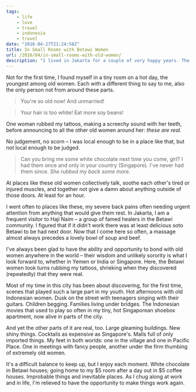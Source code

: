 ```yaml
---
tags:
    - life
    - love
    - travel
    - indonesia
    - travel
date: "2016-04-27T21:24:58Z"
title: In Small Rooms with Betawi Women
url: /2016/04/in-small-rooms-with-old-women/
description: "I lived in Jakarta for a couple of very happy years. The old women there was my favorite people."
---
```


Not for the first time, I found myself in a tiny room on a hot day, the youngest among old women. Each with a different thing to say to me, also the only person not from around these parts.

> You're so old now! And unmarried!

> Your hair is too white! Eat more soy beans!

One woman rubbed my tattoos, making a screechy sound with her teeth, before announcing to all the other old women around her: *these are real.*

No judgement, no scorn – I was local enough to be in a place like that, but not local enough to be judged.

> Can you bring me some white chocolate next time you come, girl? I had them once and only in your country (Singapore). I've never had them since. *She rubbed my back some more.*

At places like these old women collectively talk, soothe each other's tired or injured muscles, and together not give a damn about anything outside of those doors. At least for an hour.

I went often to places like these, my severe back pains often needing urgent attention from anything that would give them rest. In Jakarta, I am a frequent visitor to Haji Naim – a group of famed healers in the Betawi community. I figured that if it didn't work there was at least delicious soto Betawi to be had next door. Now that I come here so often, a massage almost always precedes a lovely bowl of soup and beef. 

I've always been glad to have the ability and opportunity to bond with old women anywhere in the world – their wisdom and unlikely sorority is what I look forward to, whether in Yemen or India or Singapore. Here, the Betawi women took turns rubbing my tattoos, shrieking when they discovered (repeatedly) that they were real. 

Most of my time in this city has been about discovering, for the first time, scenes that played such a large part in my youth. Hot afternoons with old Indonesian women. Dusk on the street with teenagers singing with their guitars. Children begging. Families living under bridges. The Indonesian movies that used to play so often in my tiny, hot Singaporean shoebox apartment, now alive in parts of the city. 

And yet the other parts of it are real, too. Large gleaming buildings. New shiny things. Cocktails as expensive as Singapore's. Malls full of only imported things. My feet in both worlds: one in the village and one in Pacific Place. One in meetings with fancy people, another under the firm thumbing of extremely old women. 

It's a difficult balance to keep up, but I enjoy each moment. White chocolate in Betawi houses; going home to my $5 room after a day out in $5 coffee houses. Improbable things and inevitable places. As I chug along at work and in life, I'm relieved to have the opportunity to make things work again.
